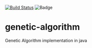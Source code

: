[![Build Status](https://travis-ci.org/vjroby/downloader.svg?branch=master)](https://travis-ci.org/vjroby/genetic-algorithm)
<img class="notice-badge" src="https://coveralls.io/repos/github/vjroby/genetic-algorithm/badge.svg?branch=master" alt="Badge">

# genetic-algorithm
Genetic Algorithm implementation in java
